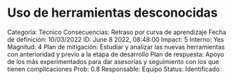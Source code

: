 # Uso de herramientas desconocidas

Categoría: Técnico
Consecuencias: Retraso por curva de aprendizaje
Fecha de definición: 10/03/2022
ID: June 8 2022, 08:48:00
Impact: 5
Interno: Yes
Magnitud: 4
Plan de mitigación: Estudiar y analizar las nuevas herramientas con anterioridad y previo a la etapa de desarrollo
Plan de respuesta: Apoyo de los más experimentados para dar asesorías y seguimiento con los que tienen complicaciones
Prob: 0.8
Responsable: Equipo
Status: Identificado
